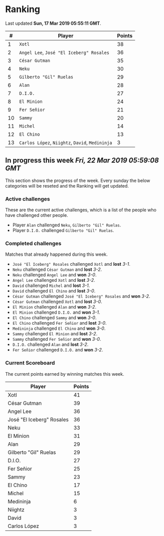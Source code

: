 # Ranking

Last updated **Sun, 17 Mar 2019 05:55:11 GMT**.

|#|Player|Points|
|---|---|---|
|1|`Xotl`|38|
|2|`Angel Lee`, `José "El Iceberg" Rosales`|36|
|3|`César Gutman`|35|
|4|`Neku`|30|
|5|`Gilberto "Gil" Ruelas`|29|
|6|`Alan`|28|
|7|`D.I.O.`|27|
|8|`El Minion`|24|
|9|`Fer Señior`|21|
|10|`Sammy`|20|
|11|`Michel`|14|
|12|`El Chino`|13|
|13|`Carlos López`, `Niightz`, `David`, `Medininja`|3|

## In progress this week *Fri, 22 Mar 2019 05:59:08 GMT*
This section shows the progress of the week. Every sunday the below categories will be reseted and the Ranking will get updated.

### Active challenges
These are the current active challenges, which is a list of the people who have challenged other people.

* Player `Alan` challenged `Neku`, `Gilberto "Gil" Ruelas`.
* Player `D.I.O.` challenged `Gilberto "Gil" Ruelas`.

### Completed challenges
Matches that already happened during this week.

* `José "El Iceberg" Rosales` challenged `Xotl` and **lost** *3-1*.
* `Neku` challenged `César Gutman` and **lost** *3-2*.
* `Neku` challenged `Angel Lee` and **won** *3-0*.
* `Angel Lee` challenged `Xotl` and **lost** *3-2*.
* `David` challenged `Michel` and **lost** *3-1*.
* `David` challenged `El Chino` and **lost** *3-0*.
* `César Gutman` challenged `José "El Iceberg" Rosales` and **won** *3-2*.
* `César Gutman` challenged `Xotl` and **lost** *3-0*.
* `El Minion` challenged `Alan` and **won** *3-2*.
* `El Minion` challenged `D.I.O.` and **won** *3-1*.
* `El Chino` challenged `Sammy` and **won** *3-0*.
* `El Chino` challenged `Fer Señior` and **lost** *3-0*.
* `Medininja` challenged `El Chino` and **won** *3-0*.
* `Sammy` challenged `El Minion` and **lost** *3-2*.
* `Sammy` challenged `Fer Señior` and **won** *3-0*.
* `D.I.O.` challenged `Alan` and **lost** *3-2*.
* `Fer Señior` challenged `D.I.O.` and **won** *3-2*.

### Current Scoreboard
The current points earned by winning matches this week.

|Player|Points|
|---|---|
|Xotl|41|
|César Gutman|39|
|Angel Lee|36|
|José "El Iceberg" Rosales|36|
|Neku|33|
|El Minion|31|
|Alan|29|
|Gilberto "Gil" Ruelas|29|
|D.I.O.|27|
|Fer Señior|25|
|Sammy|23|
|El Chino|17|
|Michel|15|
|Medininja|6|
|Niightz|3|
|David|3|
|Carlos López|3|